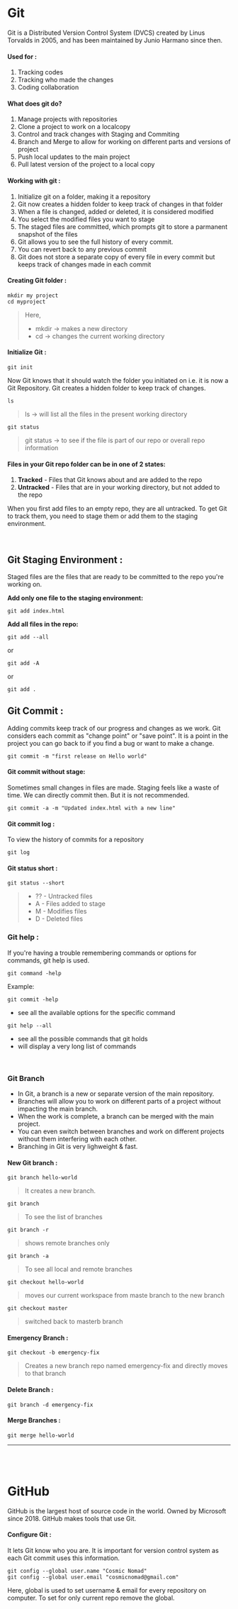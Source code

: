 <!-- Markdown Tutorial -->

# **Git**
Git is a Distributed Version Control System (DVCS) created by Linus Torvalds in 2005, and has been maintained by Junio Harmano since then.

#### **Used for :**
1. Tracking codes
2. Tracking who made the changes
3. Coding collaboration

#### **What does git do?**
1. Manage projects with repositories
2. Clone a project to work on a localcopy
3. Control and track changes with Staging and Commiting
4. Branch and Merge to allow for working on different parts and versions of project
5. Push local updates to the main project
6. Pull latest version of the project to a local copy

#### **Working with git :**   
1. Initialize git on a folder, making it a repository
2. Git now creates a hidden folder to keep track of changes in that folder
3. When a file is changed, added or deleted, it is considered modified
4. You select the modified files you want to stage
5. The staged files are committed, which prompts git to store a parmanent snapshot of the files
6. Git allows you to see the full history of every commit.
7. You can revert back to any previous commit
8. Git does not store a separate copy of every file in every commit but keeps track of changes made in each commit

#### **Creating Git folder :**
```
mkdir my project
cd myproject
```
>Here, 
>- mkdir -> makes a new directory
>- cd -> changes the current working directory

#### **Initialize Git :**
```
git init
```
Now Git knows that it should watch the folder you initiated on i.e. it is now a Git Repository. Git creates a hidden folder to keep track of changes.

```
ls
```
>ls -> will list all the files in the present working directory

```
git status
```
>git status -> to see if the file is part of our repo or overall repo information

#### Files in your Git repo folder can be in one of 2 states:
1. **Tracked** - Files that Git knows about and are added to the repo
2. **Untracked** - Files that are in your working directory, but not added to the repo

When you first add files to an empty repo, they are all untracked. To get Git to track them, you need to stage them or add them to the staging environment.

<br>

## **Git Staging Environment :**
Staged files are the files that are ready to be committed to the repo you're working on.

**Add only one file to the staging environment:**
```
git add index.html
```
**Add all files in the repo:**
```
git add --all
```
or
```
git add -A
```
or
```
git add .
```

## **Git Commit :**
Adding commits keep track of our progress and changes as we work. Git considers each commit as "change point" or "save point". It is a point in the project you can go back to if you find a bug or want to make a change.

```
git commit -m "first release on Hello world"
```

#### **Git commit without stage:**
Sometimes small changes in files are made. Staging feels like a waste of time. We can directly commit then. But it is not recommended.
```
git commit -a -m "Updated index.html with a new line"
```

#### **Git commit log :**
To view the history of commits for a repository
```
git log
```

#### **Git status short :**
```
git status --short
```
>- ?? - Untracked files
>- A - Files added to stage
>- M - Modifies files
>- D - Deleted files

### **Git help :**
If you're having a trouble remembering commands or options for commands, git help is used.
```
git command -help
```
Example: 
```
git commit -help
```

- see all the available options for the specific command

```
git help --all
```
- see all the possible commands that git holds
- will display a very long list of commands

<br>

### **Git Branch**
- In Git, a branch is a new or separate version of the main repository.
- Branches will allow you to work on different parts of a project without impacting the main branch.
- When the work is complete, a branch can be merged with the main project.
- You can even switch between branches and work on different projects without them interfering with each other.
- Branching in Git is very lighweight & fast.

#### **New Git branch :**
```
git branch hello-world
```
>It creates a new branch.

```
git branch
```
>To see the list of branches

```
git branch -r
```
>shows remote branches only

```
git branch -a
```
>To see all local and remote branches

```
git checkout hello-world
```
>moves our current workspace from maste branch to the new branch

```
git checkout master
```
>switched back to masterb branch

#### **Emergency Branch :**
```
git checkout -b emergency-fix
```
>Creates a new branch repo named emergency-fix and directly moves to that branch

#### **Delete Branch :**
```
git branch -d emergency-fix
```

#### **Merge Branches :**
```
git merge hello-world
```
<hr>

<br><br>

# **GitHub**
GitHub is the largest host of source code in the world. Owned by Microsoft since 2018. GitHub makes tools that use Git.

#### **Configure Git :**
It lets Git know who you are. It is important for version control system as each Git commit uses this information.

```
git config --global user.name "Cosmic Nomad"
git config --global user.email "cosmicnomad@gmail.com"
```
Here, global is used to set username & email for every repository on computer.
To set for only current repo remove the global.